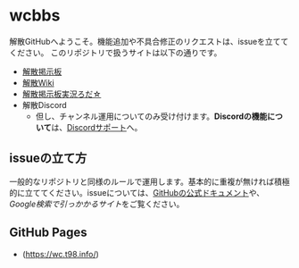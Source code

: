 # wcbbs

解散GitHubへようこそ。機能追加や不具合修正のリクエストは、issueを立ててください。
このリポジトリで扱うサイトは以下の通りです。

- [解散掲示板](https://ex.t98.info/wc/)
- [解散Wiki](https://wki.dolphin.jp/)
- [解散掲示板実況ろだ☆](https://star.t98.info/)
- 解散Discord
  - 但し、チャンネル運用についてのみ受け付けます。**Discordの機能について**は、[Discordサポート](https://support.discord.com/hc/ja)へ。

## issueの立て方

一般的なリポジトリと同様のルールで運用します。基本的に重複が無ければ積極的に立ててください。issueについては、[GitHubの公式ドキュメント](https://docs.github.com/ja/free-pro-team@latest/github/managing-your-work-on-github/creating-an-issue)や、*Google検索で引っかかるサイト*をご覧ください。

## GitHub Pages

- (https://wc.t98.info/)